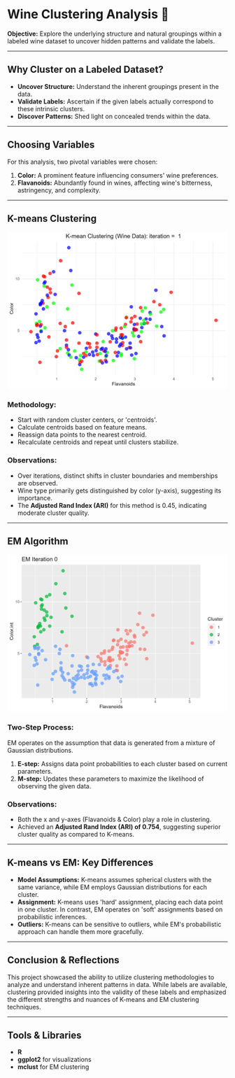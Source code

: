 # Wine Clustering Analysis 🍷

**Objective:** Explore the underlying structure and natural groupings within a labeled wine dataset to uncover hidden patterns and validate the labels.

---

## Why Cluster on a Labeled Dataset? 

- **Uncover Structure:** Understand the inherent groupings present in the data.
- **Validate Labels:** Ascertain if the given labels actually correspond to these intrinsic clusters.
- **Discover Patterns:** Shed light on concealed trends within the data.

---

## Choosing Variables 

For this analysis, two pivotal variables were chosen:

1. **Color:** A prominent feature influencing consumers' wine preferences.
2. **Flavanoids:** Abundantly found in wines, affecting wine's bitterness, astringency, and complexity.

---

## K-means Clustering 

![K-means GIF](./iterations%20gif/kmeans_animation.gif)

### Methodology: 
- Start with random cluster centers, or 'centroids'.
- Calculate centroids based on feature means.
- Reassign data points to the nearest centroid.
- Recalculate centroids and repeat until clusters stabilize.
  
### Observations:
- Over iterations, distinct shifts in cluster boundaries and memberships are observed.
- Wine type primarily gets distinguished by color (y-axis), suggesting its importance.
- The **Adjusted Rand Index (ARI)** for this method is 0.45, indicating moderate cluster quality.

---

## EM Algorithm 

![K-means GIF](./iterations%20gif/EM_wine_animation.gif)

### Two-Step Process:
EM operates on the assumption that data is generated from a mixture of Gaussian distributions.
1. **E-step:** Assigns data point probabilities to each cluster based on current parameters.
2. **M-step:** Updates these parameters to maximize the likelihood of observing the given data.

### Observations:
- Both the x and y-axes (Flavanoids & Color) play a role in clustering.
- Achieved an **Adjusted Rand Index (ARI) of 0.754**, suggesting superior cluster quality as compared to K-means.
  
---

## K-means vs EM: Key Differences 

- **Model Assumptions:** K-means assumes spherical clusters with the same variance, while EM employs Gaussian distributions for each cluster.
- **Assignment:** K-means uses 'hard' assignment, placing each data point in one cluster. In contrast, EM operates on 'soft' assignments based on probabilistic inferences.
- **Outliers:** K-means can be sensitive to outliers, while EM's probabilistic approach can handle them more gracefully.

---

## Conclusion & Reflections 

This project showcased the ability to utilize clustering methodologies to analyze and understand inherent patterns in data. While labels are available, clustering provided insights into the validity of these labels and emphasized the different strengths and nuances of K-means and EM clustering techniques. 

---


## Tools & Libraries 

- **R**
- **ggplot2** for visualizations
- **mclust** for EM clustering




